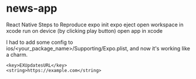 # news-app
React Native
Steps to Reproduce
expo init
expo eject
open workspace in xcode
run on device (by clicking play button)
open app in xcode



I had to add some config to ios/<your_package_name>/Supporting/Expo.plist, and now it's working like a charm.

    <key>EXUpdatesURL</key>
    <string>https://example.com</string>



